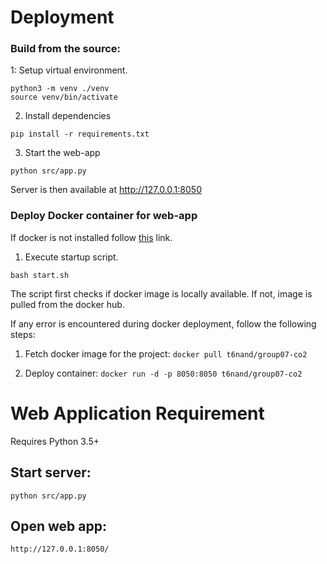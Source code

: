 # Deployment

### Build from the source:

1: Setup virtual environment.

```python3 -m venv ./venv```  
```source venv/bin/activate```

2. Install dependencies

```pip install -r requirements.txt```

3. Start the web-app

```python src/app.py```

Server is then available at http://127.0.0.1:8050

### Deploy Docker container for web-app

If docker is not installed follow [this](https://docs.docker.com/engine/install/) link.

1. Execute startup script.

```bash start.sh```

The script first checks if docker image is locally available. If not, image is 
pulled from the docker hub.

If any error is encountered during docker deployment, follow the following steps:

1. Fetch docker image for the project: ```docker pull t6nand/group07-co2```

2. Deploy container: `docker run -d -p 8050:8050 t6nand/group07-co2`


# Web Application Requirement

Requires Python 3.5+

## Start server: 
```python src/app.py``` 

## Open web app:
```http://127.0.0.1:8050/```
